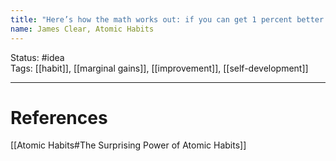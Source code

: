 ```yaml
---
title: "Here’s how the math works out: if you can get 1 percent better each day for one year, you’ll end up thirty-seven times better by the time you’re done."
name: James Clear, Atomic Habits
---
```


Status: #idea  
Tags: [[habit]], [[marginal gains]], [[improvement]], [[self-development]]

---
# References
[[Atomic Habits#The Surprising Power of Atomic Habits]]